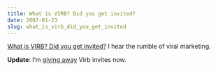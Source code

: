 ```yaml
---
title: What is VIRB? Did you get invited?
date: 2007-01-23
slug: what_is_virb_did_you_get_invited
---
```

<p><a href="http://www.nowpublic.com/what_is_virb_did_you_get_invited">What is VIRB? Did you get invited?</a> I hear the rumble of viral marketing.</p>

<p class="update"><strong>Update</strong>: I&#8217;m <a href="/entry/show_me_the_virb_knock">giving away</a> Virb invites now.</p>